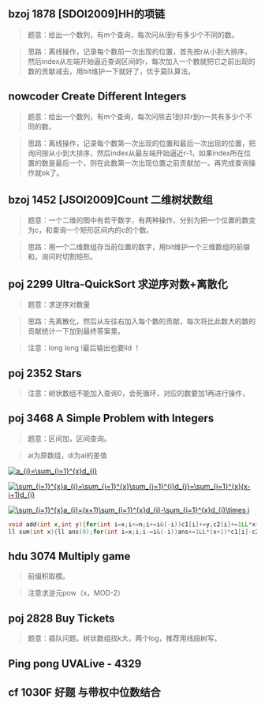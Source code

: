 ## bzoj 1878 [SDOI2009]HH的项链
>题意：给出一个数列，有m个查询，每次问从l到r有多少个不同的数。

>思路：离线操作，记录每个数前一次出现的位置，首先按r从小到大排序，然后index从左端开始逼近查询区间的r，每次加入一个数就把它之前出现的数的贡献减去，用bit维护一下就好了，优于莫队算法。

## nowcoder Create Different Integers
>题意：给出一个数列，有m个查询，每次问除去1到l并r到n一共有多少个不同的数。

>思路：离线操作，记录每个数第一次出现的位置和最后一次出现的位置，把询问按从小到大排序，然后index从最左端开始逼近r-1，如果index所在位置的数是最后一个，则在此数第一次出现位置之前贡献加一。再完成查询操作就ok了。

## bzoj 1452 [JSOI2009]Count 二维树状数组
>题意：一个二维的图中有若干数字，有两种操作，分别为把一个位置的数变为c，和查询一个矩形区间内的c的个数。

>思路：用一个二维数组存当前位置的数字，用bit维护一个三维数组的前缀和，询问时切割矩形。

## poj 2299 Ultra-QuickSort 求逆序对数+离散化
>题意：求逆序对数量

>思路：先离散化，然后从左往右加入每个数的贡献，每次将比此数大的数的贡献统计一下加到最终答案里。

>注意：long long !最后输出也要lld  ！

## poj 2352 Stars
>注意：树状数组不能加入查询0，会死循环，对应的数要加1再进行操作，

## poj 3468 A Simple Problem with Integers
>题意：区间加，区间查询。

>ai为原数组，di为ai的差值

<a href="https://www.codecogs.com/eqnedit.php?latex=a_{i}=\sum_{i=1}^{x}d_{i}" target="_blank"><img src="https://latex.codecogs.com/gif.latex?a_{i}=\sum_{i=1}^{x}d_{i}" title="a_{i}=\sum_{i=1}^{x}d_{i}" /></a>

<a href="https://www.codecogs.com/eqnedit.php?latex=\sum_{i=1}^{x}a_{i}=\sum_{i=1}^{x}\sum_{j=1}^{i}d_{j}=\sum_{i=1}^{x}(x-i&plus;1)d_{i}" target="_blank"><img src="https://latex.codecogs.com/gif.latex?\sum_{i=1}^{x}a_{i}=\sum_{i=1}^{x}\sum_{j=1}^{i}d_{j}=\sum_{i=1}^{x}(x-i&plus;1)d_{i}" title="\sum_{i=1}^{x}a_{i}=\sum_{i=1}^{x}\sum_{j=1}^{i}d_{j}=\sum_{i=1}^{x}(x-i+1)d_{i}" /></a>

<a href="https://www.codecogs.com/eqnedit.php?latex=\sum_{i=1}^{x}a_{i}=(x&plus;1)\sum_{i=1}^{x}d_{i}-\sum_{i=1}^{x}d_{i}\times&space;i" target="_blank"><img src="https://latex.codecogs.com/gif.latex?\sum_{i=1}^{x}a_{i}=(x&plus;1)\sum_{i=1}^{x}d_{i}-\sum_{i=1}^{x}d_{i}\times&space;i" title="\sum_{i=1}^{x}a_{i}=(x+1)\sum_{i=1}^{x}d_{i}-\sum_{i=1}^{x}d_{i}\times i" /></a>
```c++
void add(int x,int y){for(int i=x;i<=n;i+=i&(-i))c1[i]+=y,c2[i]+=1LL*x*y;}
ll sum(int x){ll ans(0);for(int i=x;i;i-=i&(-i))ans+=1LL*(x+1)*c1[i]-c2[i];return ans;}
```

## hdu 3074 Multiply game
>前缀积取模。

>注意求逆元pow（x，MOD-2）

## poj 2828 Buy Tickets 
>题意：插队问题。树状数组找k大，两个log，推荐用线段树写。

## Ping pong UVALive - 4329 

## cf 1030F 好题 与带权中位数结合
